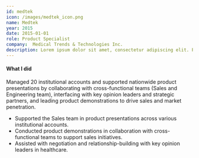 ```yaml
---
id: medtek
icon: /images/medtek_icon.png
name: Medtek
year: 2015
date: 2015-01-01
role: Product Specialist
company:  Medical Trends & Technologies Inc.
description: Lorem ipsum dolor sit amet, consectetur adipiscing elit. Phasellus ultricies, mi non porta pulvinar, sem arcu egestas mauris, cursus pellentesque sem est at ex.
---
```


#### What I did

Managed 20 institutional accounts and supported nationwide product presentations by collaborating with cross-functional teams (Sales and Engineering team), interfacing with key opinion leaders and strategic partners, and leading product demonstrations to drive sales and market penetration.

- Supported the Sales team in product presentations across various institutional accounts.
- Conducted product demonstrations in collaboration with cross-functional teams to support sales initiatives.
- Assisted with negotiation and relationship-building with key opinion leaders in healthcare.